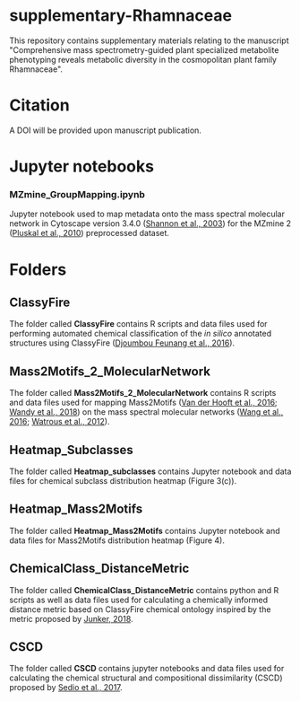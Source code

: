# supplementary-Rhamnaceae
This repository contains supplementary materials relating to the manuscript "Comprehensive mass spectrometry-guided plant specialized metabolite phenotyping reveals metabolic diversity in the cosmopolitan plant family Rhamnaceae".

# Citation

A DOI will be provided upon manuscript publication.

# Jupyter notebooks

### MZmine_GroupMapping.ipynb

Jupyter notebook used to map metadata onto the mass spectral molecular network in Cytoscape version 3.4.0 ([Shannon et al., 2003](https://genome.cshlp.org/content/13/11/2498.full)) for the MZmine 2 ([Pluskal et al., 2010](https://bmcbioinformatics.biomedcentral.com/articles/10.1186/1471-2105-11-395)) preprocessed dataset.

# Folders

## ClassyFire

The folder called **ClassyFire** contains R scripts and data files used for performing automated chemical classification of the <i>in silico</i> annotated structures using ClassyFire ([Djoumbou Feunang et al., 2016](https://jcheminf.springeropen.com/articles/10.1186/s13321-016-0174-y)).

## Mass2Motifs_2_MolecularNetwork

The folder called **Mass2Motifs_2_MolecularNetwork** contains R scripts and data files used for mapping Mass2Motifs ([Van der Hooft et al., 2016](http://www.pnas.org/content/113/48/13738.full); [Wandy et al., 2018](https://academic.oup.com/bioinformatics/article/34/2/317/4158166)) on the mass spectral molecular networks ([Wang et al., 2016](https://www.nature.com/articles/nbt.3597); [Watrous et al., 2012](http://www.pnas.org/content/109/26/E1743)). 

## Heatmap_Subclasses

The folder called **Heatmap_subclasses** contains Jupyter notebook and data files for chemical subclass distribution heatmap (Figure 3(c)).

## Heatmap_Mass2Motifs

The folder called **Heatmap_Mass2Motifs** contains Jupyter notebook and data files for Mass2Motifs distribution heatmap (Figure 4).

## ChemicalClass_DistanceMetric

The folder called **ChemicalClass_DistanceMetric** contains python and R scripts as well as data files used for calculating a  chemically informed distance metric based on ClassyFire chemical ontology inspired by the metric proposed by [Junker, 2018](https://link.springer.com/article/10.1007/s00049-017-0250-4).

## CSCD

The folder called **CSCD** contains jupyter notebooks and data files used for calculating the chemical structural and compositional dissimilarity (CSCD) proposed by [Sedio et al., 2017](https://esajournals.onlinelibrary.wiley.com/doi/full/10.1002/ecy.1689).

